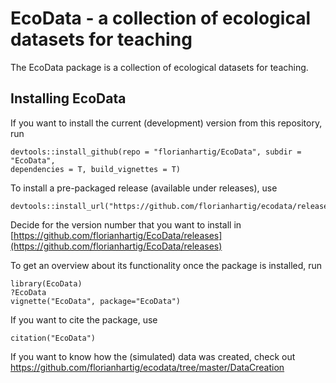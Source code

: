 # EcoData - a collection of ecological datasets for teaching

The EcoData package is a collection of ecological datasets for teaching.

## Installing EcoData

If you want to install the current (development) version from this repository, run

```{r}
devtools::install_github(repo = "florianhartig/EcoData", subdir = "EcoData", 
dependencies = T, build_vignettes = T)
```

To install a pre-packaged release (available under releases), use 

```{r}
devtools::install_url("https://github.com/florianhartig/ecodata/releases/download/v0.0.0.2/EcoData_0.0.0.2.tar.gz")
```

Decide for the version number that you want to install in [https://github.com/florianhartig/EcoData/releases](https://github.com/florianhartig/EcoData/releases) 


To get an overview about its functionality once the package is installed, run

```{r}
library(EcoData)
?EcoData
vignette("EcoData", package="EcoData")
```

If you want to cite the package, use

```{r}
citation("EcoData")
```

If you want to know how the (simulated) data was created, check out https://github.com/florianhartig/ecodata/tree/master/DataCreation





